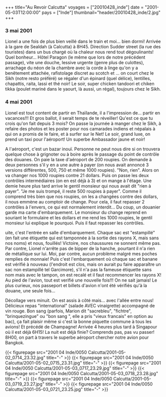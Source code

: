 +++
title="Au Revoir Calcutta"
voyages = ["20010428_inde"]
date = "2001-05-03T12:00:00"
pays = ["Inde"]
thumbnail="header/20010428_inde/2.jpg"
+++
### 3 mai 2001

 Lionel a une fois de plus bien veillé dans le train et moi... bien dormi! 
Arrivée à la gare de Sealdah (à Calcutta) à 8H45. Direction Sudder street (la 
rue des touristes) dans un bus chargé où la chaleur nous rend tout dégoulinants! 
Quel bonheur... Hôtel Paragon (le même que lors de notre précédent passage), 
vite une douche, lessive urgente (genre plus de culottes), arrachage du néon 
de la chambre avec la corde à linge qu'on y a benêtement attachée, rafistolage 
discret au scotch et ... on court chez le Sikh (notre resto préféré) se régaler 
d'un épinard (quel délice), lentilles, chapattis, raita, lassi et thé noir! 
Le soir, super chicken tandoori et chiken tikka (poulet mariné dans le yaourt, 
là aussi, un régal), toujours chez le Sikh. 

### 4 mai 2001

Lionel est tout content de partir en Thaïlande, il a l'impression de... partir 
en vacances!!! Et gros ballot, il serait temps de te réveiller! Qu'est ce que 
tu crois qu'on fait depuis 3 mois? On passe la journée à manger chez le Sikh, 
à refaire des photos et les poster pour nos camarades indiens et népalais à 
qui on a promis de le faire, et à surfer sur le Net! Le soir, grand luxe, on 
prend un taxi pour l'aéroport! Un superbe Ambassador jaune et noir! 

A l'aéroport, c'est un bazar inouï. Personne ne peut nous dire si on trouvera 
quelque chose à grignoter ou à boire après le passage du point de contrôle des 
douanes. On paie la taxe d'aéroport de 200 roupies. On demande à deux personnes 
s'il y en a une autre à payer (on nous avait annoncé 3 versions différentes, 
500, 750 et même 1000 roupies). "Non, rien". Alors on va changer nos 1000 roupies 
contre 21 dollars. Puis on passe les deux contrôles intermédiaires (on en est 
déjà à 3) et on mange à l'étage. Une demie heure plus tard arrive le gentil 
monsieur qui nous avait dit "rien à payer". "Je me suis trompé, il reste 500 
roupies à payer". Comme il comprend très bien que nos roupies, on les a changées 
contre des dollars, il nous emmène au comptoir de change. Pour cela, il faut 
repasser 2 contrôles à l'envers, ce qui est normalement interdit... Du coup, 
un douanier garde ma carte d'embarquement. Le monsieur du change reprend en 
souriant le formulaire et les dollars et me rend les 1000 roupies, le gentil 
monsieur lui explique le pourquoi. Puis il faut repasser les contrôles. 

uite, c'est l'entrée en salle d'embarquement. Chaque sac est "estampillé" (en 
fait une étiquette qui est tamponnée à la sortie des rayons X, mais sans nos 
noms) et nous, fouillés! Victoire, nos chaussures ne sonnent même pas. Par contre, 
Lionel n'arrête pas de bipper de la hanche, pourtant il n'a rien de métallique 
sur lui. Moi, par contre, aucun problème malgré mes poches remplies de monnaie! 
Puis c'est l'embarquement où chaque sac et banane est vérifié à nouveau (l'endroit 
est clos, mais on aurait pu faire apparaître un sac non estampillé tel Garcimore), 
s'il n'a pas la fameuse étiquette sans nom mais avec le tampon, on est recalé 
et il faut recommencer les rayons X! Au pied de l'avion, tout est verifié une 
nouvelle fois!!! On ne sait jamais! Le plus curieux, nos passeport et billets 
d'avion n'ont été vérifiés qu'à la douane, une seule fois...

Décollage vers minuit. On est assis à côté mais... avec l'allée entre nous! 
Délicieux repas "international" (salade AVEC vinaigrette) accompagné de vin 
rouge. Bon sang (parfois, Marion dit "sacrebleu", "fichtre", "brinquezingue" 
ou "bon sang ", elle a pris "vieux francais" en option au bac), ça fait plaisir 
même si c'est la bonne piquette commune à tous les avions! Et précédé de Champagne! 
Arrivée 4 heures plus tard à Singapour où il est déjà 6H15! La nuit est déjà 
finie? Comprends pas, pas vu passer! 8H00, on part à travers le superbe aéroport 
chercher notre avion pour Bangkok.


{{< figurepage src="2001 04 Inde/0050 Calcutta/2001-05-02_0714_23.32.jpg" title="-"  >}}
{{< figurepage src="2001 04 Inde/0050 Calcutta/2001-05-02_0715_23.31.jpg" title="-"  >}}
{{< figurepage src="2001 04 Inde/0050 Calcutta/2001-05-03_0717_23.29.jpg" title="-"  >}}
{{< figurepage src="2001 04 Inde/0050 Calcutta/2001-05-03_0718_23.28.jpg" title="-"  >}}
{{< figurepage src="2001 04 Inde/0050 Calcutta/2001-05-03_0719_23.27.jpg" title="-"  >}}
{{< figurepage src="2001 04 Inde/0050 Calcutta/2001-05-03_0721_23.25.jpg" title="-"  >}}


